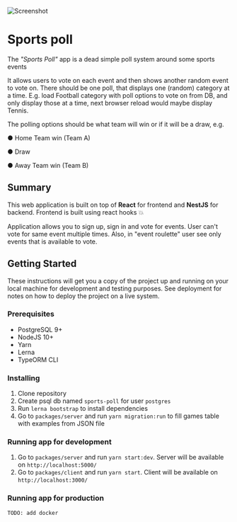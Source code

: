 ![Screenshot](https://i.imgur.com/MBCvKLV.png)

# Sports poll

The _"Sports Poll"_ app is a dead simple poll system around some sports events

It allows users to vote on each event and then shows another random event to vote on. There should be one poll, that displays one (random) category at a time. E.g. load Football category with poll options to vote on from DB, and only display those at a time, next browser reload would maybe display Tennis.

The polling options should be what team will win or if it will be a draw, e.g.

● Home Team win (Team A)

● Draw

● Away Team win (Team B)

## Summary

This web application is built on top of **React** for frontend and **NestJS** for backend. Frontend is built using react hooks 💥

Application allows you to sign up, sign in and vote for events. User can't vote for same event multiple times. Also, in "event roulette" user see only events that is available to vote.

## Getting Started

These instructions will get you a copy of the project up and running on your local machine for development and testing purposes. See deployment for notes on how to deploy the project on a live system.

### Prerequisites

- PostgreSQL 9+
- NodeJS 10+
- Yarn
- Lerna
- TypeORM CLI

### Installing

1. Clone repository
2. Create psql db named `sports-poll` for user `postgres`
3. Run `lerna bootstrap` to install dependencies
4. Go to `packages/server` and run `yarn migration:run` to fill games table with examples from JSON file

### Running app for development

1. Go to `packages/server` and run `yarn start:dev`. Server will be available on `http://localhost:5000/`
2. Go to `packages/client` and run `yarn start`. Client will be available on `http://localhost:3000/`

### Running app for production

```
TODO: add docker
```
